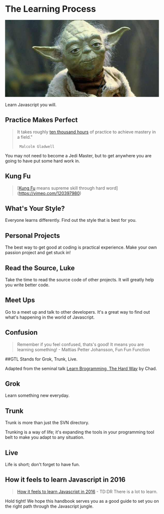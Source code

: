 # The Learning Process

![](yoda.jpg)

Learn Javascript you will.

## Practice Makes Perfect
> It takes roughly [ten thousand hours](http://wisdomgroup.com/blog/10000-hours-of-practice/) of practice to achieve mastery in a field." 
> 
>      Malcolm Gladwell

You may not need to become a Jedi Master, but to get anywhere you are going to have put some hard work in.

## Kung Fu

> [[Kung Fu](https://vimeo.com/120397980) means supreme skill through hard word](https://vimeo.com/120397980)

## What's Your Style?
Everyone learns differently.  Find out the style that is best for  you.

## Personal Projects
The best way to get good at coding is practical experience. Make your own passion project and get stuck in!

## Read the Source, Luke
Take the time to read the source code of other projects.  It will greatly help you write better code.


## Meet Ups
Go to a meet up and talk to other developers.  It's a great way to find out what's happening in the world of Javascript.

## Confusion
> Remember if you feel confused, thats's good!  It means you are learning something!
       - Mattias Petter Johansson, Fun Fun Function

##GTL
Stands for Grok, Trunk, Live.  

Adapted from the seminal talk [Learn Brogramming, The Hard Way](https://www.youtube.com/watch?v=BWsAQsydzR4) by Chad.

## Grok
Learn something new everyday.

## Trunk
Trunk is more than just the SVN directory. 

Trunking is a way of life; it's expanding the tools in your programming tool belt to make you adapt to any situation.

## Live
Life is short; don't forget to have fun.

## How it feels to learn Javascript in 2016

> [How it feels to learn Javascript in 2016](https://hackernoon.com/how-it-feels-to-learn-javascript-in-2016-d3a717dd577f#.hbfnefvmw)
>     - TD:DR There is a lot to learn.

Hold tight! We hope this handbook serves you as a good guide to set you on the right path through the Javascript jungle.
